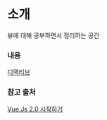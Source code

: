 # 소개
뷰에 대해 공부하면서 정리하는 공간

### 내용
[디렉티브](./directive.md)</br>

### 참고 출처
[Vue.Js 2.0 시작하기](https://velopert.com/3007)

